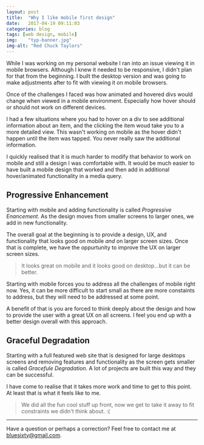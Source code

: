 ```yaml
---
layout: post
title:  "Why I like mobile first design"
date:   2017-04-19 09:11:03
categories: blog
tags: [web design, mobile]
img:    "typ-banner.jpg"
img-alt: "Red Chuck Taylors"
---
```

While I was working on my personal website I ran into an issue viewing it in mobile browsers. Although I knew it needed to be responsive, I didn't plan for that from the beginning. I built the desktop version and was going to make  adjustments after to fit with viewing it on mobile browsers.

Once of the challenges I faced was how animated and hovered divs would change when viewed in a mobile environment. Especially how hover should or should not work on different devices.

I had a few situations where you had to hover on a div to see additional information about an item, and the clicking the item woud take you to a more detailed view. This wasn't working on mobile as the hover didn't happen until the item was tapped. You never really saw the additional information.

I quickly realised that it is much harder to modify that behavior to work on mobile and still a design I was comfortable with. It would be much easier to have built a mobile design that worked and then add in additional hover/animated functionality in a media query.

## Progressive Enhancement
Starting with mobile and adding functionality is called _Progressive Enancement_. As the design moves from smaller screens to larger ones, we add in new functionality. 

The overall goal at the beginning is to provide a design, UX, and functionality that looks good on mobile _and_ on larger screen sizes. Once that is complete, we have the oppurtunity to improve the UX on larger screen sizes.

> It looks great on mobile and it looks good on desktop...but it can be better.

Starting with mobile forces you to address all the challenges of mobile right now. Yes, it can be more difficult to start small as there are more constaints to address, but they will need to be addressed at some point.

A benefit of that is you are forced to think deeply about the design and how to provide the user with a great UX on all screens. I feel you end up with a better design overall with this approach.


## Graceful Degradation
Starting with a full featured web site that is designed for large desktops screens and removing features and functionality as the screen gets smaller is called _Gracefule Degradation_. A lot of projects are built this way and they can be successful.

I have come to realise that it takes more work and time to get to this point. At least that is what it feels like to me.

> We did all the fun cool stuff up front, now we get to take it away to fit constraints we didn't think about. :(


---

Have a question or perhaps a correction? Feel free to contact me at <bluesixty@gmail.com>.







